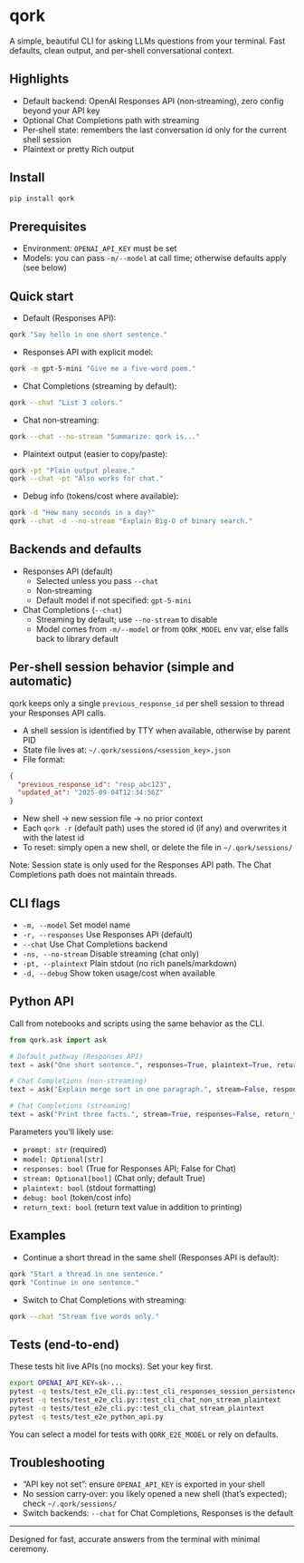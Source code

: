 # qork

A simple, beautiful CLI for asking LLMs questions from your terminal. Fast defaults, clean output, and per-shell conversational context.

## Highlights
- Default backend: OpenAI Responses API (non‑streaming), zero config beyond your API key
- Optional Chat Completions path with streaming
- Per‑shell state: remembers the last conversation id only for the current shell session
- Plaintext or pretty Rich output

## Install
```bash
pip install qork
```

## Prerequisites
- Environment: `OPENAI_API_KEY` must be set
- Models: you can pass `-m/--model` at call time; otherwise defaults apply (see below)

## Quick start
- Default (Responses API):
```bash
qork "Say hello in one short sentence."
```
- Responses API with explicit model:
```bash
qork -m gpt-5-mini "Give me a five-word poem."
```
- Chat Completions (streaming by default):
```bash
qork --chat "List 3 colors."
```
- Chat non‑streaming:
```bash
qork --chat --no-stream "Summarize: qork is..."
```
- Plaintext output (easier to copy/paste):
```bash
qork -pt "Plain output please."
qork --chat -pt "Also works for chat."
```
- Debug info (tokens/cost where available):
```bash
qork -d "How many seconds in a day?"
qork --chat -d --no-stream "Explain Big-O of binary search."
```

## Backends and defaults
- Responses API (default)
  - Selected unless you pass `--chat`
  - Non‑streaming
  - Default model if not specified: `gpt-5-mini`
- Chat Completions (`--chat`)
  - Streaming by default; use `--no-stream` to disable
  - Model comes from `-m/--model` or from `QORK_MODEL` env var, else falls back to library default

## Per‑shell session behavior (simple and automatic)
qork keeps only a single `previous_response_id` per shell session to thread your Responses API calls.
- A shell session is identified by TTY when available, otherwise by parent PID
- State file lives at: `~/.qork/sessions/<session_key>.json`
- File format:
```json
{
  "previous_response_id": "resp_abc123",
  "updated_at": "2025-09-04T12:34:56Z"
}
```
- New shell → new session file → no prior context
- Each `qork -r` (default path) uses the stored id (if any) and overwrites it with the latest id
- To reset: simply open a new shell, or delete the file in `~/.qork/sessions/`

Note: Session state is only used for the Responses API path. The Chat Completions path does not maintain threads.

## CLI flags
- `-m, --model`         Set model name
- `-r, --responses`     Use Responses API (default)
- `--chat`              Use Chat Completions backend
- `-ns, --no-stream`    Disable streaming (chat only)
- `-pt, --plaintext`    Plain stdout (no rich panels/markdown)
- `-d, --debug`         Show token usage/cost when available

## Python API
Call from notebooks and scripts using the same behavior as the CLI.
```python
from qork.ask import ask

# Default pathway (Responses API)
text = ask("One short sentence.", responses=True, plaintext=True, return_text=True)

# Chat Completions (non-streaming)
text = ask("Explain merge sort in one paragraph.", stream=False, responses=False, return_text=True)

# Chat Completions (streaming)
text = ask("Print three facts.", stream=True, responses=False, return_text=True)
```

Parameters you’ll likely use:
- `prompt: str` (required)
- `model: Optional[str]`
- `responses: bool` (True for Responses API; False for Chat)
- `stream: Optional[bool]` (Chat only; default True)
- `plaintext: bool` (stdout formatting)
- `debug: bool` (token/cost info)
- `return_text: bool` (return text value in addition to printing)

## Examples
- Continue a short thread in the same shell (Responses API is default):
```bash
qork "Start a thread in one sentence."
qork "Continue in one sentence."
```
- Switch to Chat Completions with streaming:
```bash
qork --chat "Stream five words only."
```

## Tests (end‑to‑end)
These tests hit live APIs (no mocks). Set your key first.
```bash
export OPENAI_API_KEY=sk-...
pytest -q tests/test_e2e_cli.py::test_cli_responses_session_persistence
pytest -q tests/test_e2e_cli.py::test_cli_chat_non_stream_plaintext
pytest -q tests/test_e2e_cli.py::test_cli_chat_stream_plaintext
pytest -q tests/test_e2e_python_api.py
```
You can select a model for tests with `QORK_E2E_MODEL` or rely on defaults.

## Troubleshooting
- “API key not set”: ensure `OPENAI_API_KEY` is exported in your shell
- No session carry‑over: you likely opened a new shell (that’s expected); check `~/.qork/sessions/`
- Switch backends: `--chat` for Chat Completions, Responses is the default

---
Designed for fast, accurate answers from the terminal with minimal ceremony. 